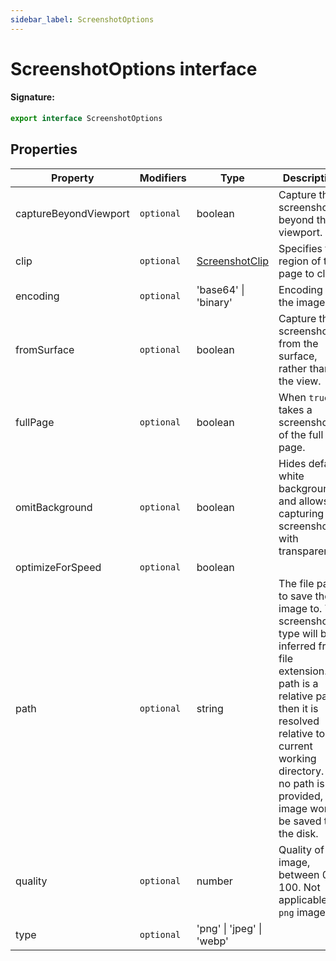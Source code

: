 ```yaml
---
sidebar_label: ScreenshotOptions
---
```


# ScreenshotOptions interface

#### Signature:

```typescript
export interface ScreenshotOptions
```

## Properties

| Property              | Modifiers             | Type                                            | Description                                                                                                                                                                                                                                        | Default               |
| --------------------- | --------------------- | ----------------------------------------------- | -------------------------------------------------------------------------------------------------------------------------------------------------------------------------------------------------------------------------------------------------- | --------------------- |
| captureBeyondViewport | <code>optional</code> | boolean                                         | Capture the screenshot beyond the viewport.                                                                                                                                                                                                        | <code>true</code>     |
| clip                  | <code>optional</code> | [ScreenshotClip](./puppeteer.screenshotclip.md) | Specifies the region of the page to clip.                                                                                                                                                                                                          |                       |
| encoding              | <code>optional</code> | 'base64' \| 'binary'                            | Encoding of the image.                                                                                                                                                                                                                             | <code>'binary'</code> |
| fromSurface           | <code>optional</code> | boolean                                         | Capture the screenshot from the surface, rather than the view.                                                                                                                                                                                     | <code>true</code>     |
| fullPage              | <code>optional</code> | boolean                                         | When <code>true</code>, takes a screenshot of the full page.                                                                                                                                                                                       | <code>false</code>    |
| omitBackground        | <code>optional</code> | boolean                                         | Hides default white background and allows capturing screenshots with transparency.                                                                                                                                                                 | <code>false</code>    |
| optimizeForSpeed      | <code>optional</code> | boolean                                         |                                                                                                                                                                                                                                                    | <code>false</code>    |
| path                  | <code>optional</code> | string                                          | The file path to save the image to. The screenshot type will be inferred from file extension. If path is a relative path, then it is resolved relative to current working directory. If no path is provided, the image won't be saved to the disk. |                       |
| quality               | <code>optional</code> | number                                          | Quality of the image, between 0-100. Not applicable to <code>png</code> images.                                                                                                                                                                    |                       |
| type                  | <code>optional</code> | 'png' \| 'jpeg' \| 'webp'                       |                                                                                                                                                                                                                                                    | <code>'png'</code>    |
